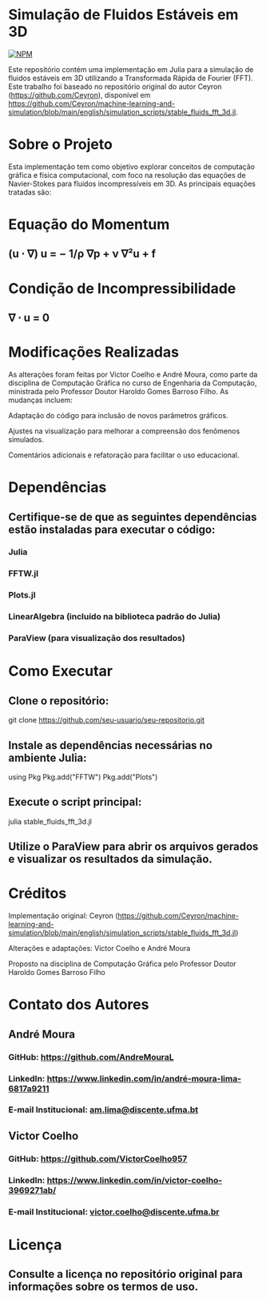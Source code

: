 # Simulação de Fluidos Estáveis em 3D
[![NPM](https://img.shields.io/npm/l/react)]() 

Este repositório contém uma implementação em Julia para a simulação de fluidos estáveis em 3D utilizando a Transformada Rápida de Fourier (FFT). Este trabalho foi baseado no repositório original do autor Ceyron (https://github.com/Ceyron), disponível em https://github.com/Ceyron/machine-learning-and-simulation/blob/main/english/simulation_scripts/stable_fluids_fft_3d.jl.

# Sobre o Projeto

Esta implementação tem como objetivo explorar conceitos de computação gráfica e física computacional, com foco na resolução das equações de Navier-Stokes para fluidos incompressíveis em 3D. As principais equações tratadas são:

# Equação do Momentum

## (u ⋅ ∇) u = − 1/ρ ∇p + ν ∇²u + f

# Condição de Incompressibilidade

## ∇ ⋅ u = 0

# Modificações Realizadas

As alterações foram feitas por Victor Coelho e André Moura, como parte da disciplina de Computação Gráfica no curso de Engenharia da Computação, ministrada pelo Professor Doutor Haroldo Gomes Barroso Filho. As mudanças incluem:

Adaptação do código para inclusão de novos parâmetros gráficos.

Ajustes na visualização para melhorar a compreensão dos fenômenos simulados.

Comentários adicionais e refatoração para facilitar o uso educacional.

# Dependências

## Certifique-se de que as seguintes dependências estão instaladas para executar o código:

### Julia

### FFTW.jl

### Plots.jl

### LinearAlgebra (incluído na biblioteca padrão do Julia)

### ParaView (para visualização dos resultados)

# Como Executar

## Clone o repositório:

git clone https://github.com/seu-usuario/seu-repositorio.git

## Instale as dependências necessárias no ambiente Julia:

using Pkg
Pkg.add("FFTW")
Pkg.add("Plots")

 ## Execute o script principal:

julia stable_fluids_fft_3d.jl

## Utilize o ParaView para abrir os arquivos gerados e visualizar os resultados da simulação.

# Créditos

Implementação original: Ceyron (https://github.com/Ceyron/machine-learning-and-simulation/blob/main/english/simulation_scripts/stable_fluids_fft_3d.jl)

Alterações e adaptações: Victor Coelho e André Moura

Proposto na disciplina de Computação Gráfica pelo Professor Doutor Haroldo Gomes Barroso Filho

# Contato dos Autores


## André Moura

### GitHub: https://github.com/AndreMouraL

### LinkedIn: https://www.linkedin.com/in/andré-moura-lima-6817a9211

### E-mail Institucional: am.lima@discente.ufma.bt

## Victor Coelho

### GitHub: https://github.com/VictorCoelho957

### LinkedIn: https://www.linkedin.com/in/victor-coelho-3969271ab/

### E-mail Institucional: victor.coelho@discente.ufma.br

# Licença

## Consulte a licença no repositório original para informações sobre os termos de uso.
